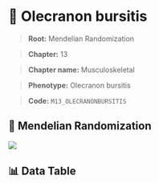 # 🧪 Olecranon bursitis

> **Root:** Mendelian Randomization

> **Chapter:** 13  

> **Chapter name:** Musculoskeletal

> **Phenotype:** Olecranon bursitis  

> **Code:** `M13_OLECRANONBURSITIS`

## 🧬 Mendelian Randomization  

<img src="/MR/Figures/Forward/M13_OLECRANONBURSITIS.png"/>

## 📊 Data Table

<CsvTableMRF src="/MR/Data/Forward/M13_OLECRANONBURSITIS.csv"/>
